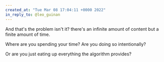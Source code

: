 ```yaml
---
created_at: "Tue Mar 08 17:04:11 +0000 2022"
in_reply_to: @leo_guinan
---
```


And that's the problem isn't it? there's an infinite amount of content but a finite amount of time.

Where are you spending your time? Are you doing so intentionally?

Or are you just eating up everything the algorithm provides?